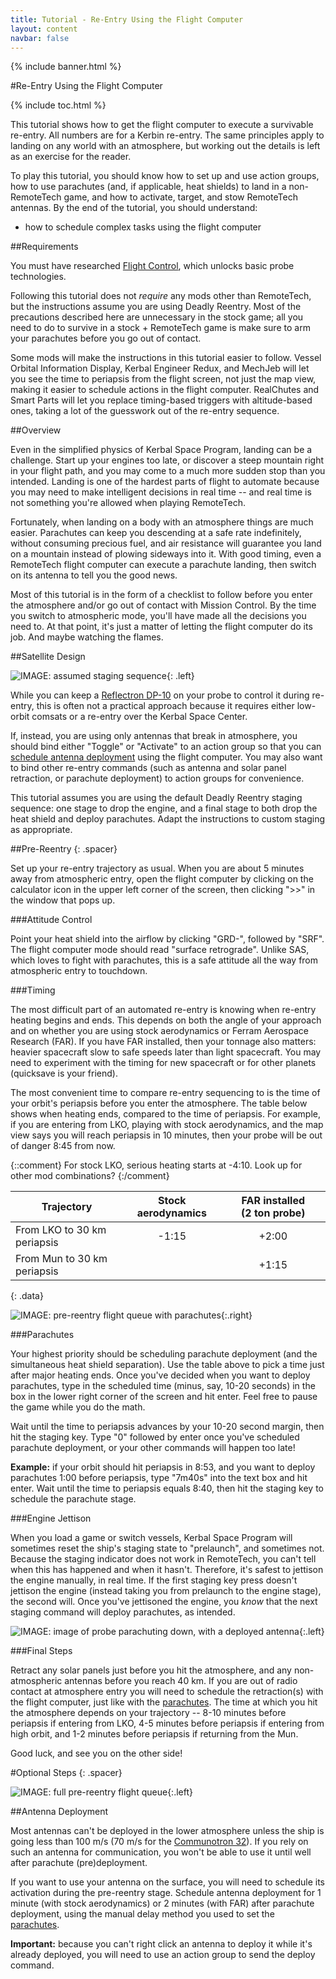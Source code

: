 ```yaml
---
title: Tutorial - Re-Entry Using the Flight Computer
layout: content
navbar: false
---
```


{% include banner.html %}

#Re-Entry Using the Flight Computer

{% include toc.html %}

This tutorial shows how to get the flight computer to execute a survivable re-entry. All numbers are for a Kerbin re-entry. The same principles apply to landing on any world with an atmosphere, but working out the details is left as an exercise for the reader.

To play this tutorial, you should know how to set up and use action groups, how to use parachutes (and, if applicable, heat shields) to land in a non-RemoteTech game, and how to activate, target, and stow RemoteTech antennas. By the end of the tutorial, you should understand:

* how to schedule complex tasks using the flight computer

##Requirements

You must have researched [Flight Control](http://wiki.kerbalspaceprogram.com/wiki/Flight_Control), which unlocks basic probe technologies.

Following this tutorial does not *require* any mods other than RemoteTech, but the instructions assume you are using Deadly Reentry. Most of the precautions described here are unnecessary in the stock game; all you need to do to survive in a stock + RemoteTech game is make sure to arm your parachutes before you go out of contact.

Some mods will make the instructions in this tutorial easier to follow. Vessel Orbital Information Display, Kerbal Engineer Redux, and MechJeb will let you see the time to periapsis from the flight screen, not just the map view, making it easier to schedule actions in the flight computer. RealChutes and Smart Parts will let you replace timing-based triggers with altitude-based ones, taking a lot of the guesswork out of the re-entry sequence.

##Overview

Even in the simplified physics of Kerbal Space Program, landing can be a challenge. Start up your engines too late, or discover a steep mountain right in your flight path, and you may come to a much more sudden stop than you intended. Landing is one of the hardest parts of flight to automate because you may need to make intelligent decisions in real time -- and real time is not something you're allowed when playing RemoteTech.

Fortunately, when landing on a body with an atmosphere things are much easier. Parachutes can keep you descending at a safe rate indefinitely, without consuming precious fuel, and air resistance will guarantee you land on a mountain instead of plowing sideways into it. With good timing, even a RemoteTech flight computer can execute a parachute landing, then switch on its antenna to tell you the good news.

Most of this tutorial is in the form of a checklist to follow before you enter the atmosphere and/or go out of contact with Mission Control. By the time you switch to atmospheric mode, you'll have made all the decisions you need to. At that point, it's just a matter of letting the flight computer do its job. And maybe watching the flames.

##Satellite Design

![IMAGE: assumed staging sequence](staging.png){: .left}

While you can keep a [Reflectron DP-10](../../guide/parts/#reflectron-dp-10) on your probe to control it during re-entry, this is often not a practical approach because it requires either low-orbit comsats or a re-entry over the Kerbal Space Center.

If, instead, you are using only antennas that break in atmosphere, you should bind either "Toggle" or "Activate" to an action group so that you can [schedule antenna deployment](#antenna-deployment) using the flight computer. You may also want to bind other re-entry commands (such as antenna and solar panel retraction, or parachute deployment) to action groups for convenience.

This tutorial assumes you are using the default Deadly Reentry staging sequence: one stage to drop the engine, and a final stage to both drop the heat shield and deploy parachutes. Adapt the instructions to custom staging as appropriate.

##Pre-Reentry
{: .spacer}

Set up your re-entry trajectory as usual. When you are about 5 minutes away from atmospheric entry, open the flight computer by clicking on the calculator icon in the upper left corner of the screen, then clicking ">>" in the window that pops up.

###Attitude Control

Point your heat shield into the airflow by clicking "GRD-", followed by "SRF". The flight computer mode should read "surface retrograde". Unlike SAS, which loves to fight with parachutes, this is a safe attitude all the way from atmospheric entry to touchdown.

###Timing

The most difficult part of an automated re-entry is knowing when re-entry heating begins and ends. This depends on both the angle of your approach and on whether you are using stock aerodynamics or Ferram Aerospace Research (FAR). If you have FAR installed, then your tonnage also matters: heavier spacecraft slow to safe speeds later than light spacecraft. You may need to experiment with the timing for new spacecraft or for other planets (quicksave is your friend).

The most convenient time to compare re-entry sequencing to is the time of your orbit's periapsis before you enter the atmosphere. The table below shows when heating ends, compared to the time of periapsis. For example, if you are entering from LKO, playing with stock aerodynamics, and the map view says you will reach periapsis in 10 minutes, then your probe will be out of danger 8:45 from now.

{::comment}
For stock LKO, serious heating starts at -4:10. Look up for other mod combinations?
{:/comment}

Trajectory                       | Stock aerodynamics | FAR installed (2&nbsp;ton probe)
---------------------------------|:------------------:|:-------------------------:
From LKO to 30&nbsp;km periapsis |  -1:15             | +2:00
From Mun to 30&nbsp;km periapsis |                    | +1:15
{: .data}

![IMAGE: pre-reentry flight queue with parachutes](preflight_1.png){:.right}

###Parachutes

Your highest priority should be scheduling parachute deployment (and the simultaneous heat shield separation). Use the table above to pick a time just after major heating ends. Once you've decided when you want to deploy parachutes, type in the scheduled time (minus, say, 10-20 seconds) in the box in the lower right corner of the screen and hit enter. Feel free to pause the game while you do the math.

Wait until the time to periapsis advances by your 10-20 second margin, then hit the staging key. Type "0" followed by enter once you've scheduled parachute deployment, or your other commands will happen too late!

**Example:** if your orbit should hit periapsis in 8:53, and you want to deploy parachutes 1:00 before periapsis, type "7m40s" into the text box and hit enter. Wait until the time to periapsis equals 8:40, then hit the staging key to schedule the parachute stage.

###Engine Jettison

When you load a game or switch vessels, Kerbal Space Program will sometimes reset the ship's staging state to "prelaunch", and sometimes not. Because the staging indicator does not work in RemoteTech, you can't tell when this has happened and when it hasn't. Therefore, it's safest to jettison the engine manually, in real time. If the first staging key press doesn't jettison the engine (instead taking you from prelaunch to the engine stage), the second will. Once you've jettisoned the engine, you *know* that the next staging command will deploy parachutes, as intended.

![IMAGE: image of probe parachuting down, with a deployed antenna](chute.png "Benefits of a good re-entry queue."){:.left}

###Final Steps

Retract any solar panels just before you hit the atmosphere, and any non-atmospheric antennas before you reach 40 km. If you are out of radio contact at atmosphere entry you will need to schedule the retraction(s) with the flight computer, just like with the [parachutes](#parachutes). The time at which you hit the atmosphere depends on your trajectory -- 8-10 minutes before periapsis if entering from LKO, 4-5 minutes before periapsis if entering from high orbit, and 1-2 minutes before periapsis if returning from the Mun.

Good luck, and see you on the other side!

#Optional Steps
{: .spacer}

![IMAGE: full pre-reentry flight queue](preflight_2.png){:.left}

##Antenna Deployment

Most antennas can't be deployed in the lower atmosphere unless the ship is going less than 100 m/s (70 m/s for the [Communotron 32](../../guide/parts/#communotron-32)). If you rely on such an antenna for communication, you won't be able to use it until well after parachute (pre)deployment. 

If you want to use your antenna on the surface, you will need to schedule its activation during the pre-reentry stage. Schedule antenna deployment for 1 minute (with stock aerodynamics) or 2 minutes (with FAR) after parachute deployment, using the manual delay method you used to set the [parachutes](#parachutes).

**Important:** because you can't right click an antenna to deploy it while it's already deployed, you will need to use an action group to send the deploy command.
